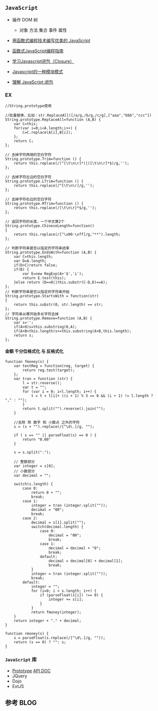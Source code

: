 ## `JavaScript` ##

  * 操作 DOM 树
    * 对象 方法 集合 事件 属性

  * [用函数式编程技术编写优美的 JavaScript](http://www.ibm.com/developerworks/cn/web/wa-javascript.html)
  * [函数式JavaScript编程指南](http://shiningray.cn/functional_javascript_programming.html)
  * [学习Javascript闭包（Closure）](http://www.ruanyifeng.com/blog/2009/08/learning_javascript_closures.html)
  * [Javascript的一种模块模式](http://dancewithnet.com/2007/12/04/a-javascript-module-pattern/)
  * [理解 JavaScript 闭包](http://www.cn-cuckoo.com/2007/08/01/understand-javascript-closures-72.html)

### EX ###

```
//String.prototype使用  
  
//批量替换，比如：str.ReplaceAll([/a/g,/b/g,/c/g],["aaa","bbb","ccc"])  
String.prototype.ReplaceAll=function (A,B) {  
    var C=this;  
    for(var i=0;i<A.length;i++) {  
        C=C.replace(A[i],B[i]);  
    };  
    return C;  
};  
  
// 去掉字符两端的空白字符  
String.prototype.Trim=function () {  
    return this.replace(/(^[\t\n\r]*)|([\t\n\r]*$)/g,'');  
};  
  
// 去掉字符左边的空白字符  
String.prototype.LTrim=function () {  
    return this.replace(/^[\t\n\r]/g,'');  
};  
  
// 去掉字符右边的空白字符  
String.prototype.RTrim=function () {  
    return this.replace(/[\t\n\r]*$/g,'');  
};  
  
// 返回字符的长度，一个中文算2个  
String.prototype.ChineseLength=function()  
{   
    return this.replace(/[^\x00-\xff]/g,"**").length;  
};  
  
// 判断字符串是否以指定的字符串结束  
String.prototype.EndsWith=function (A,B) {  
    var C=this.length;  
    var D=A.length;  
    if(D>C)return false;  
    if(B) {  
        var E=new RegExp(A+'$','i');  
        return E.test(this);  
    }else return (D==0||this.substr(C-D,D)==A);  
};  
// 判断字符串是否以指定的字符串开始  
String.prototype.StartsWith = function(str)   
{  
    return this.substr(0, str.length) == str;  
};  
// 字符串从哪开始多长字符去掉  
String.prototype.Remove=function (A,B) {  
    var s='';  
    if(A>0)s=this.substring(0,A);  
    if(A+B<this.length)s+=this.substring(A+B,this.length);  
    return s;  
};  
```

#### 金额 千分位格式化 与 反格式化 ####

```
function fmoney(s) {
    var testReg = function(reg, target) {
        return reg.test(target);
    };
    var tran = function (str) {
        l = str.reverse();
        var t = "";
        for (var i = 0; i<l.length; i++) {
            t = t + l[i]+ ((i + 1) % 3 == 0 && (i + 1) != l.length ? "," : "");
        }
        return t.split("").reverse().join("");
    }
    
    //去除 除 数字 和 小数点 之外的字符
    s = (s + "").replace(/[^\d\.]/g, "");
    
    if ( s == "" || parseFloat(s) == 0 ) {
        return "0.00"
    }

    s = s.split(".");

    // 整数部分
    var integer = s[0];
    // 小数部分
    var decimal = "";

    switch(s.length) {
        case 0:
            return 0 + "";
            break;
        case 1:
            integer = tran (integer.split(""));
            decimal = "00";
            break;
        case 2:
            decimal = s[1].split("");
            switch(decimal.length) {
                case 0:
                    decimal = "00";
                    break;
                case 1:
                    decimal = decimal + "0";
                    break;
                default:
                    decimal = decimal[0] + decimal[1];
                    break;
            }
            integer = tran (integer.split(""));
            break;
        default:
            integer = "";
            for (i=0; i < s.length; i++) {
                if (parseFloat(s[i]) !== 0) {
                    integer += s[i];
                }
            }
            return fmoney(integer);
    }
    return integer + "." + decimal;
}

function rmoney(s) {
	s = parseFloat(s.replace(/[^\d\.]/g, ""));
	return (s == 0) ? "": s;
}
```

### `JavaScript` 库 ###

  * [Prototype](http://prototypejs.org/) [API DOC](http://api.prototypejs.org/)
  * JQuery
  * Dojo
  * ExtJS



## 参考 BLOG ##